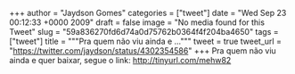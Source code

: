 
+++
author = "Jaydson Gomes"
categories = ["tweet"]
date = "Wed Sep 23 00:12:33 +0000 2009"
draft = false
image = "No media found for this Tweet"
slug = "59a836270fd6d74a0d75762b0364f4f204ba4650"
tags = ["tweet"]
title = """Pra quem não viu ainda e ..."""
tweet = true
tweet_url = "https://twitter.com/jaydson/status/4302354586"
+++
Pra quem não viu ainda e quer baixar, segue o link: http://tinyurl.com/mehw82
